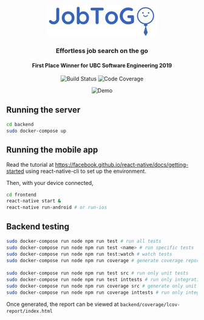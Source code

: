 <p align="center">
  <img width=290 height=83 src="frontend/assets/logo-light.png" />
</p>
<h3 align="center">Effortless job search on the go</h3>
<h4 align="center">First Place Winner for UBC Software Engineering 2019</h4>
<p align="center">
  <img
    src="https://travis-ci.com/jacksonx9/JobToGo.svg?token=TUsnJznHqMLLvpddyrtn&branch=master"
    alt="Build Status"
  />
  <img
    src="https://api.codacy.com/project/badge/Grade/7d44b3adcee346a58e50d496938f7f4c"
    alt="Code Coverage"
  />
</p>
<p align="center">
  <img src="screenshots/jobtogo.gif" alt="Demo"
</p>

## Running the server

```bash
cd backend
sudo docker-compose up
```

## Running the mobile app

Read the tutorial at <https://facebook.github.io/react-native/docs/getting-started> using react-native-cli to set up the environment.

Then, with your device connected,

```bash
cd frontend
react-native start &
react-native run-android # or run-ios
```

## Backend testing

```bash
sudo docker-compose run node npm run test # run all tests
sudo docker-compose run node npm run test <name> # run specific tests
sudo docker-compose run node npm run test:watch # watch tests
sudo docker-compose run node npm run coverage # generate coverage report

sudo docker-compose run node npm run test src # run only unit tests
sudo docker-compose run node npm run test inttests # run only integration tests
sudo docker-compose run node npm run coverage src # generate only unit coverage
sudo docker-compose run node npm run coverage inttests # run only integration coverage
```

Once generated, the report can be viewed at `backend/coverage/lcov-report/index.html`
